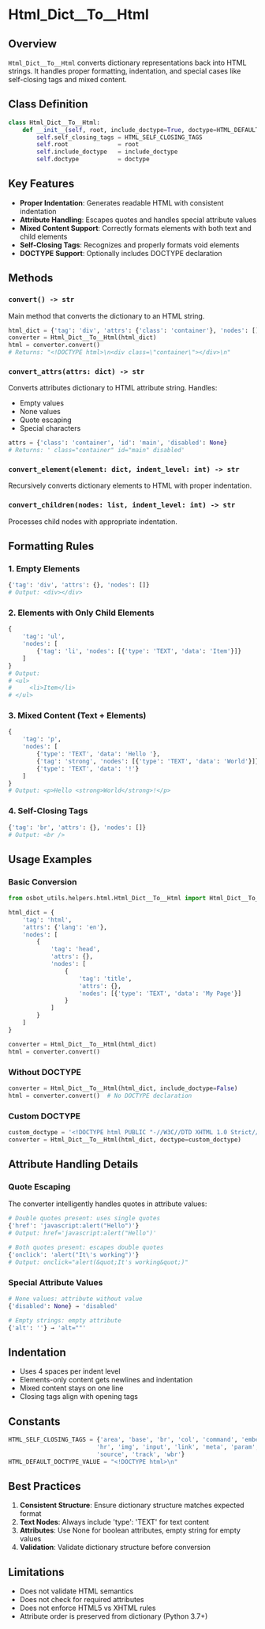 # Html_Dict__To__Html

## Overview

`Html_Dict__To__Html` converts dictionary representations back into HTML strings. It handles proper formatting, indentation, and special cases like self-closing tags and mixed content.

## Class Definition

```python
class Html_Dict__To__Html:
    def __init__(self, root, include_doctype=True, doctype=HTML_DEFAULT_DOCTYPE_VALUE):
        self.self_closing_tags = HTML_SELF_CLOSING_TAGS
        self.root              = root
        self.include_doctype   = include_doctype
        self.doctype           = doctype
```

## Key Features

- **Proper Indentation**: Generates readable HTML with consistent indentation
- **Attribute Handling**: Escapes quotes and handles special attribute values
- **Mixed Content Support**: Correctly formats elements with both text and child elements
- **Self-Closing Tags**: Recognizes and properly formats void elements
- **DOCTYPE Support**: Optionally includes DOCTYPE declaration

## Methods

### `convert() -> str`

Main method that converts the dictionary to an HTML string.

```python
html_dict = {'tag': 'div', 'attrs': {'class': 'container'}, 'nodes': []}
converter = Html_Dict__To__Html(html_dict)
html = converter.convert()
# Returns: "<!DOCTYPE html>\n<div class=\"container\"></div>\n"
```

### `convert_attrs(attrs: dict) -> str`

Converts attributes dictionary to HTML attribute string. Handles:
- Empty values
- None values  
- Quote escaping
- Special characters

```python
attrs = {'class': 'container', 'id': 'main', 'disabled': None}
# Returns: ' class="container" id="main" disabled'
```

### `convert_element(element: dict, indent_level: int) -> str`

Recursively converts dictionary elements to HTML with proper indentation.

### `convert_children(nodes: list, indent_level: int) -> str`

Processes child nodes with appropriate indentation.

## Formatting Rules

### 1. Empty Elements
```python
{'tag': 'div', 'attrs': {}, 'nodes': []}
# Output: <div></div>
```

### 2. Elements with Only Child Elements
```python
{
    'tag': 'ul',
    'nodes': [
        {'tag': 'li', 'nodes': [{'type': 'TEXT', 'data': 'Item'}]}
    ]
}
# Output:
# <ul>
#     <li>Item</li>
# </ul>
```

### 3. Mixed Content (Text + Elements)
```python
{
    'tag': 'p',
    'nodes': [
        {'type': 'TEXT', 'data': 'Hello '},
        {'tag': 'strong', 'nodes': [{'type': 'TEXT', 'data': 'World'}]},
        {'type': 'TEXT', 'data': '!'}
    ]
}
# Output: <p>Hello <strong>World</strong>!</p>
```

### 4. Self-Closing Tags
```python
{'tag': 'br', 'attrs': {}, 'nodes': []}
# Output: <br />
```

## Usage Examples

### Basic Conversion

```python
from osbot_utils.helpers.html.Html_Dict__To__Html import Html_Dict__To__Html

html_dict = {
    'tag': 'html',
    'attrs': {'lang': 'en'},
    'nodes': [
        {
            'tag': 'head',
            'attrs': {},
            'nodes': [
                {
                    'tag': 'title',
                    'attrs': {},
                    'nodes': [{'type': 'TEXT', 'data': 'My Page'}]
                }
            ]
        }
    ]
}

converter = Html_Dict__To__Html(html_dict)
html = converter.convert()
```

### Without DOCTYPE

```python
converter = Html_Dict__To__Html(html_dict, include_doctype=False)
html = converter.convert()  # No DOCTYPE declaration
```

### Custom DOCTYPE

```python
custom_doctype = '<!DOCTYPE html PUBLIC "-//W3C//DTD XHTML 1.0 Strict//EN">\n'
converter = Html_Dict__To__Html(html_dict, doctype=custom_doctype)
```

## Attribute Handling Details

### Quote Escaping

The converter intelligently handles quotes in attribute values:

```python
# Double quotes present: uses single quotes
{'href': 'javascript:alert("Hello")'}
# Output: href='javascript:alert("Hello")'

# Both quotes present: escapes double quotes
{'onclick': 'alert("It\'s working")'}
# Output: onclick="alert(&quot;It's working&quot;)"
```

### Special Attribute Values

```python
# None values: attribute without value
{'disabled': None} → 'disabled'

# Empty strings: empty attribute
{'alt': ''} → 'alt=""'
```

## Indentation

- Uses 4 spaces per indent level
- Elements-only content gets newlines and indentation
- Mixed content stays on one line
- Closing tags align with opening tags

## Constants

```python
HTML_SELF_CLOSING_TAGS = {'area', 'base', 'br', 'col', 'command', 'embed', 
                         'hr', 'img', 'input', 'link', 'meta', 'param', 
                         'source', 'track', 'wbr'}
HTML_DEFAULT_DOCTYPE_VALUE = "<!DOCTYPE html>\n"
```

## Best Practices

1. **Consistent Structure**: Ensure dictionary structure matches expected format
2. **Text Nodes**: Always include 'type': 'TEXT' for text content
3. **Attributes**: Use None for boolean attributes, empty string for empty values
4. **Validation**: Validate dictionary structure before conversion

## Limitations

- Does not validate HTML semantics
- Does not check for required attributes
- Does not enforce HTML5 vs XHTML rules
- Attribute order is preserved from dictionary (Python 3.7+)